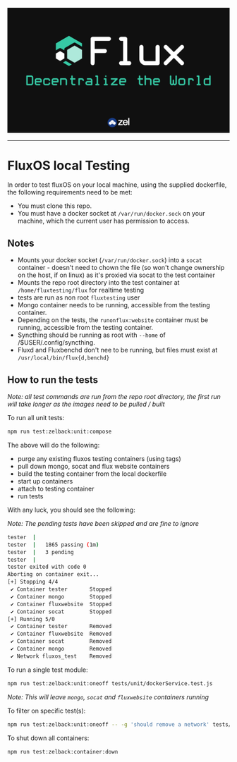 ![Flux.png](../../flux_banner.png)

---

# FluxOS local Testing

In order to test fluxOS on your local machine, using the supplied dockerfile, the following requirements need to be met:

* You must clone this repo.
* You must have a docker socket at `/var/run/docker.sock` on your machine, which the current user has permission to access.

## Notes

* Mounts your docker socket (`/var/run/docker.sock`) into a `socat` container - doesn't need to chown the file (so won't change ownership on the host, if on linux) as it's proxied via socat to the test container
* Mounts the repo root directory into the test container at `/home/fluxtesting/flux` for realtime testing
* tests are run as non root `fluxtesting` user
* Mongo container needs to be running, accessible from the testing container.
* Depending on the tests, the `runonflux:website` container must be running, accessible from the testing container.
* Syncthing should be running as root with `--home` of /$USER/.config/syncthing.
* Fluxd and Fluxbenchd don't nee to be running, but files must exist at `/usr/local/bin/flux{d,benchd}`

## How to run the tests

_Note: all test commands are run from the repo root directory, the first run will take longer as the images need to be pulled / built_

To run all unit tests:

```bash
npm run test:zelback:unit:compose
```

The above will do the following:
* purge any existing fluxos testing containers (using tags)
* pull down mongo, socat and flux website containers
* build the testing container from the local dockerfile
* start up containers
* attach to testing container
* run tests

With any luck, you should see the following:

_Note: The pending tests have been skipped and are fine to ignore_

```bash
tester  |
tester  |   1865 passing (1m)
tester  |   3 pending
tester  |
tester exited with code 0
Aborting on container exit...
[+] Stopping 4/4
 ✔ Container tester       Stopped
 ✔ Container mongo        Stopped
 ✔ Container fluxwebsite  Stopped
 ✔ Container socat        Stopped
[+] Running 5/0
 ✔ Container tester       Removed
 ✔ Container fluxwebsite  Removed
 ✔ Container socat        Removed
 ✔ Container mongo        Removed
 ✔ Network fluxos_test    Removed
 ```

To run a single test module:

```bash
npm run test:zelback:unit:oneoff tests/unit/dockerService.test.js
```

_Note: This will leave `mongo`, `socat` and `fluxwebsite` containers running_

To filter on specific test(s):

```bash
npm run test:zelback:unit:oneoff -- -g 'should remove a network' tests/unit/dockerService.test.js
```

To shut down all containers:

```bash
npm run test:zelback:container:down
```
